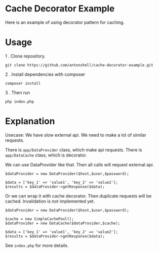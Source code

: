 # Cache Decorator Example

Here is an example of using decorator pattern for caching.

# Usage

1 . Clone repository. 

```
git clone https://github.com/antonshell/cache-decorator-example.git
```

2 . Install dependencies with composer

```
composer install
```

3 . Then run

```
php index.php
```

# Explanation

Usecase: We have slow external api. We need to make a lot of similar requests.

There is ```app/DataProvider``` class, which make api requests.
There is ```app/DataCache``` class, which is decorator.

We can use DataProvider like that. Then all calls will request external api.

```
$dataProvider = new DataProvider($host,$user,$password);

$data = ['key_1' => 'value1', 'key_2' => 'value2'];
$results = $dataProvider->getResponse($data);
```

Or we can wrap it with cache decorator. Then duplicate requests will be cached.
Invalidation is not implemented yet.

```
$dataProvider = new DataProvider($host,$user,$password);

$cache = new SimpleCachePool();
$dataProvider = new DataCache($dataProvider,$cache);

$data = ['key_1' => 'value1', 'key_2' => 'value2'];
$results = $dataProvider->getResponse($data);
```

See ```index.php``` for more details.